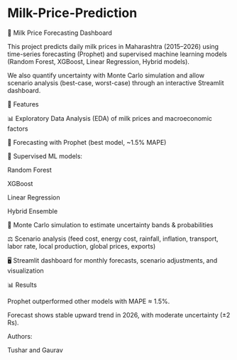 # Milk-Price-Prediction
🥛 Milk Price Forecasting Dashboard

This project predicts daily milk prices in Maharashtra (2015–2026) using time-series forecasting (Prophet) and supervised machine learning models (Random Forest, XGBoost, Linear Regression, Hybrid models).

We also quantify uncertainty with Monte Carlo simulation and allow scenario analysis (best-case, worst-case) through an interactive Streamlit dashboard.

🚀 Features

📊 Exploratory Data Analysis (EDA) of milk prices and macroeconomic factors

🔮 Forecasting with Prophet (best model, ~1.5% MAPE)

🤖 Supervised ML models:

Random Forest

XGBoost

Linear Regression

Hybrid Ensemble

🎲 Monte Carlo simulation to estimate uncertainty bands & probabilities

⚖️ Scenario analysis (feed cost, energy cost, rainfall, inflation, transport, labor rate, local production, global prices, exports)

🖥️ Streamlit dashboard for monthly forecasts, scenario adjustments, and visualization

📊 Results

Prophet outperformed other models with MAPE ≈ 1.5%.

Forecast shows stable upward trend in 2026, with moderate uncertainty (±2 Rs).


Authors:

Tushar and Gaurav

